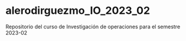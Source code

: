 # alerodirguezmo_IO_2023_02
Repositorio del curso de Investigación de operaciones para el semestre 2023-02
